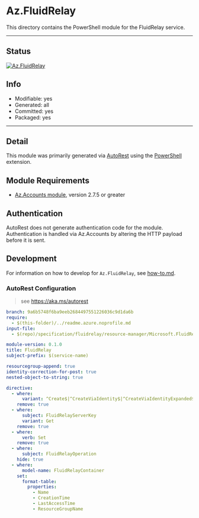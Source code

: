 <!-- region Generated -->
# Az.FluidRelay
This directory contains the PowerShell module for the FluidRelay service.

---
## Status
[![Az.FluidRelay](https://img.shields.io/powershellgallery/v/Az.FluidRelay.svg?style=flat-square&label=Az.FluidRelay "Az.FluidRelay")](https://www.powershellgallery.com/packages/Az.FluidRelay/)

## Info
- Modifiable: yes
- Generated: all
- Committed: yes
- Packaged: yes

---
## Detail
This module was primarily generated via [AutoRest](https://github.com/Azure/autorest) using the [PowerShell](https://github.com/Azure/autorest.powershell) extension.

## Module Requirements
- [Az.Accounts module](https://www.powershellgallery.com/packages/Az.Accounts/), version 2.7.5 or greater

## Authentication
AutoRest does not generate authentication code for the module. Authentication is handled via Az.Accounts by altering the HTTP payload before it is sent.

## Development
For information on how to develop for `Az.FluidRelay`, see [how-to.md](how-to.md).
<!-- endregion -->

### AutoRest Configuration
> see https://aka.ms/autorest

``` yaml
branch: 9a6b5748f6ba9eeb2684497551226036c9d1da6b
require:
  - $(this-folder)/../readme.azure.noprofile.md 
input-file:
  - $(repo)/specification/fluidrelay/resource-manager/Microsoft.FluidRelay/stable/2022-05-26/fluidrelay.json

module-version: 0.1.0
title: FluidRelay
subject-prefix: $(service-name)

resourcegroup-append: true
identity-correction-for-post: true
nested-object-to-string: true

directive:
  - where:
      variant: ^Create$|^CreateViaIdentity$|^CreateViaIdentityExpanded$|^Update$|^UpdateViaIdentity$|^Regenerate$|^RegenerateViaIdentity$
    remove: true
  - where:
      subject: FluidRelayServerKey
      variant: Get
    remove: true
  - where:
      verb: Set
    remove: true
  - where:
      subject: FluidRelayOperation
    hide: true
  - where:
      model-name: FluidRelayContainer
    set:
      format-table:
        properties:
          - Name
          - CreationTime
          - LastAccessTime
          - ResourceGroupName
```
